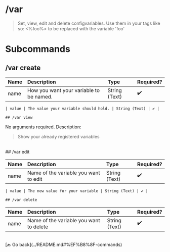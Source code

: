 # /var
> Set, view, edit and delete configvariables. Use them in your tags like so: <%foo%> to be replaced with the variable 'foo' 

# Subcommands

## /var create 

| Name | Description | Type | Required? | 
| :-- | :-- | :-- | :-- | 
| name | How you want your variable to be named. | String (Text) | ✔️ | 

    | value | The value your variable should hold. | String (Text) | ✔️ | 

    ## /var view 

No arguments required. Description: 
> Show your already registered variables 
 <br>
                            ## /var edit 

| Name | Description | Type | Required? | 
| :-- | :-- | :-- | :-- | 
| name | Name of the variable you want to edit | String (Text) | ✔️ | 

    | value | The new value for your variable | String (Text) | ✔️ | 

    ## /var delete 

| Name | Description | Type | Required? | 
| :-- | :-- | :-- | :-- | 
| name | Name of the variable you want to delete | String (Text) | ✔️ | 

    

<br>
 [🔙 Go back](../README.md#%EF%B8%8F-commands)